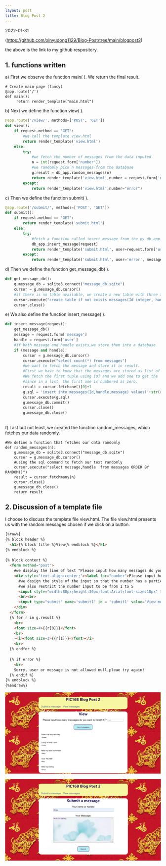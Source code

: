 ```yaml
---
layout: post
title: Blog Post 2
---
```




2022-01-31

(https://github.com/xinyudong1129/Blog-Post/tree/main/blogpost2)

the above is the link to my github respository. 


## 1. functions written

a) First we observe the function main( ). We return the final result.

```
# Create main page (fancy)
@app.route('/')
def main():
     return render_template("main.html")

```

b) Next we define the function view( ).

```python
@app.route('/view/', methods=['POST', 'GET'])
def view():
    if request.method == 'GET':
        #we call the template view.html
        return render_template('view.html')
    else:
        try:
            #we fetch the number of messages from the data inputed
            n = int(request.form['number'])
            #we randomly pick n messages from the database
            g.result = db_app.random_messages(n)
            return render_template('view.html',number = request.form['number'])
        except:
            return render_template('view.html',number="error")
```

c) Then we define the function submit( ).

```python
@app.route('/submit/', methods=['POST', 'GET'])
def submit():
    if request.method == 'GET':
        return render_template('submit.html')
    else:
        try:
            #fetch a function called insert_message from the py db_app. This we will discuss in later parts of this blog post.
            db_app.insert_message(request)
            return render_template('submit.html', user=request.form['user'], message=request.form['message'])
        except:
            return render_template('submit.html', user='error', message='error')

```

d) Then we define the function get_message_db( ).

```python
def get_message_db():
    g.message_db = sqlite3.connect("message_db.sqite") 
    cursor = g.message_db.cursor()
    #if there is no table available, we create a new table with three types of variables: Id as an integer, handle as text, and message as text.
    cursor.execute("create table if not exists messages(Id integer, handle text, message text)")
    cursor.close()
```

e) We also define the function insert_message( ).

```python
def insert_message(request):
    get_message_db()
    message = request.form['message']
    handle = request.form['user']
    #if both message and handle exists,we store them into a database
    if (message and handle):
        cursor = g.message_db.cursor()
        cursor.execute("select count(*) from messages")
        #we want to fetch the message and store it in result.
        #First we have to know that the messages are stored as list of tuples in the database.
        #We fetch the first tuple using [0] and we add one to get the 'true' number, 
        #since in a list, the first one is numbered as zero.
        result = cursor.fetchone()[0]+1
        g.sql = 'insert into messages(Id,handle,message) values('+str(result)+',"'+handle+'","'+message+'")'
        cursor.execute(g.sql)
        g.message_db.commit()
        cursor.close()
        g.message_db.close()
    
```
f) Last but not least, we created the function random_messages, which fetches our data randomly.

```
#We define a function that fetches our data randomly 
def random_messages(n):
    g.message_db = sqlite3.connect("message_db.sqite") 
    cursor = g.message_db.cursor()
    #using the sql command to fetch our text randomly
    cursor.execute("select message,handle  from messages ORDER BY RANDOM()") 
    result = cursor.fetchmany(n)
    cursor.close()
    g.message_db.close()
    return result
```

## 2. Discussion of a template file

I choose to discuss the template file view.html. The file view.html presents us with the random messages chosen if we click on a button. 

```html
{%raw%}
{% block header %}
  <h1>{% block title %}View{% endblock %}</h1>
{% endblock %}

{% block content %}
  <form method="post">
    #we display the line of text "Please input how many messages do you want to view (1-5)?" on the website.
    <div style="text-align:center;"><label for="number">Please input how many messages do you want to view(1-5)?</label>
      #we design the style of the input so that the number has a particular size #and is in Arial
      #we also restrict the number input to be from 1 to 5
      <input style="width:80px;height:30px;font:Arial;font-size:18px" type=number name="number" id="number" placeholder="1 to 5" step="1"> 
      <br><br>
      <input type="submit" name='submit1' id = 'submit1' value="View messages">
    </div>
  </form>
  {% for r in g.result %}
    <br>
    <font size=4>{{r[0]}}</font>
    <br>
    -<i><font size=3>{{r[1]}}</font></i>
    <br>
  {% endfor %}

  {% if error %}
    <br>
    Sorry, user or message is not allowed null,pleae try again!
  {% endif %}
{% endblock %}
{%endraw%}
```
![website-1.png](https://raw.githubusercontent.com/xinyudong1129/xinyudong1129.github.io/master/_includes/website-1.png)

![website-2.png](https://raw.githubusercontent.com/xinyudong1129/xinyudong1129.github.io/master/_includes/website-2.png)

